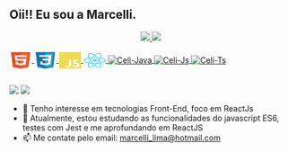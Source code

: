 ## Oii!! Eu sou a Marcelli.
<div align="center">
  <a href="https://github.com/marcelli-lima">
  <img height="160em" src="https://github-readme-stats.vercel.app/api?username=marcelli-lima&show_icons=true&theme=dracula&include_all_commits=true&count_private=true"/>
  <img height="160em" src="https://github-readme-stats.vercel.app/api/top-langs/?username=marcelli-lima&layout=compact&langs_count=7&theme=dracula"/>
</div>
<div style="display: inline_block"><br>
  <img align="center" alt="Celi-HTML" height="30" width="40" src="https://raw.githubusercontent.com/devicons/devicon/master/icons/html5/html5-original.svg">
  <img align="center" alt="Celi-CSS" height="30" width="40" src="https://raw.githubusercontent.com/devicons/devicon/master/icons/css3/css3-original.svg">
  <img align="center" alt="Celi-Js" height="30" width="40" src="https://raw.githubusercontent.com/devicons/devicon/master/icons/javascript/javascript-plain.svg">
  <img align="center" alt="Celi-React" height="30" width="40" src="https://raw.githubusercontent.com/devicons/devicon/master/icons/react/react-original.svg">
  <img align="center" alt="Celi-Java" height="30" width="40" src="https://cdn.jsdelivr.net/gh/devicons/devicon/icons/java/java-original.svg" />
  <img align="center" alt="Celi-Js" height="30" width="40" src="https://cdn.jsdelivr.net/gh/devicons/devicon/icons/jest/jest-plain.svg" />
  <img align="center" alt="Celi-Ts" height="30" width="40" src="https://cdn.jsdelivr.net/gh/devicons/devicon/icons/typescript/typescript-original.svg" />
          
          

 
</div>
  
  ##
 
<div> 
  <a href="https://www.linkedin.com/in/marcelli-lima/" target="_blank"><img src="https://img.shields.io/badge/-LinkedIn-%230077B5?style=for-the-badge&logo=linkedin&logoColor=white" target="_blank"></a> 
   <a href = "mailto:marcellicarolini1@gmail.com"><img src="https://img.shields.io/badge/-Gmail-%23333?style=for-the-badge&logo=gmail&logoColor=white" target="_blank"></a>
  
 <br>
</div>

- 👀 Tenho interesse em tecnologias Front-End, foco em ReactJs
- 🌱 Atualmente, estou estudando as funcionalidades do javascript ES6, testes com Jest e me aprofundando em ReactJS
- 📫 Me contate pelo email: marcelli_lima@hotmail.com 
